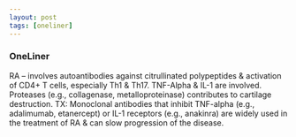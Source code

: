 ```yaml
---
layout: post
tags: [oneliner]
---
```



### OneLiner

RA – involves autoantibodies against citrullinated polypeptides & activation of CD4+ T cells, especially Th1 & Th17. TNF-Alpha & IL-1 are involved. Proteases (e.g., collagenase, metalloproteinase) contributes to cartilage destruction. TX: Monoclonal antibodies that inhibit TNF-alpha (e.g., adalimumab, etanercept) or IL-1 receptors (e.g., anakinra) are widely used in the treatment of RA & can slow progression of the disease.
